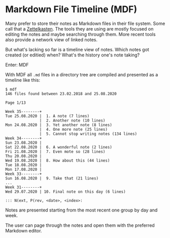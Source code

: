 # Markdown File Timeline (MDF)
Many prefer to store their notes as Markdown files in their file system. Some call that a [Zettelkasten](https://zettelkasten.de/posts/zettelkasten-improves-thinking-writing/). The tools they are using are mostly focused on editing the notes and maybe searching through them. More recent tools also provide a network view of linked notes.

But what's lacking so far is a timeline view of notes. Which notes got created (or editied) when? What's the history one's note taking?

Enter: MDF

With MDF all `.md` files in a directory tree are compiled and presented as a timeline like this:

```
$ mdf
146 files found between 23.02.2018 and 25.08.2020

Page 1/13

Week 35--------+
Tue 25.08.2020 |  1. A note (7 lines)
               |  2. Another note (10 lines)
Mon 24.08.2020 |  3. Yet another note (8 lines)
               |  4. One more note (25 lines)
               |  5. Cannot stop writing notes (134 lines)
Week 34--------+
Sun 23.08.2020 |
Sat 22.08.2020 |  6. A wonderful note (2 lines)
Fri 21.08.2020 |  7. Even mote so (28 lines)
Thu 20.08.2020 |
Wed 19.08.2020 |  8. How about this (44 lines)
Tue 18.08.2020 |
Mon 17.08.2020 |
Week 33--------+
Sun 16.08.2020 |  9. Take that (21 lines)
...
Week 31--------+
Wed 29.07.2020 | 10. Final note on this day (6 lines)

::: N(ext, P(rev, <date>, <index>: 
```

Notes are presented starting from the most recent one group by day and week.

The user can page through the notes and open them with the preferred Markdown editor.